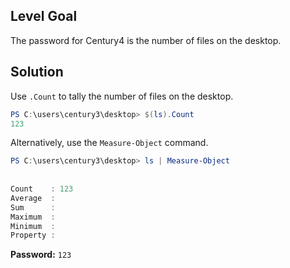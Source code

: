 ## Level Goal
The password for Century4 is the number of files on the desktop.	

## Solution
Use <code>.Count</code> to tally the number of files on the desktop.
```powershell
PS C:\users\century3\desktop> $(ls).Count
123
```
Alternatively, use the <code>Measure-Object</code> command.
```powershell
PS C:\users\century3\desktop> ls | Measure-Object                                  
                                                                                   
                                                                                   
Count    : 123                                                                     
Average  :                                                                         
Sum      :                                                                         
Maximum  :                                                                         
Minimum  :                                                                         
Property : 
```
<strong>Password:</strong> <code>123</code>
